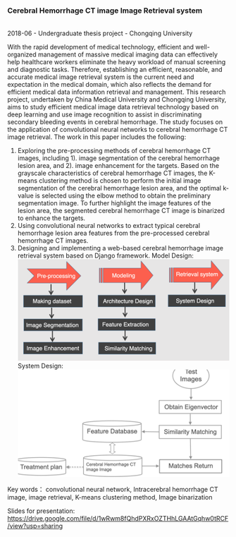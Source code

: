 ### Cerebral Hemorrhage CT image Image Retrieval system
<br>2018-06 - Undergraduate thesis project - Chongqing University

With the rapid development of medical technology, efficient and well-organized management of massive medical imaging data can effectively help healthcare workers eliminate the heavy workload of manual screening and diagnostic tasks. Therefore, establishing an efficient, reasonable, and accurate medical image retrieval system is the current need and expectation in the medical domain, which also reflects the demand for efficient medical data information retrieval and management. This research project, undertaken by China Medical University and Chongqing University, aims to study efficient medical image data retrieval technology based on deep learning and use image recognition to assist in discriminating secondary bleeding events in cerebral hemorrhage. The study focuses on the application of convolutional neural networks to cerebral hemorrhage CT image retrieval. The work in this paper includes the following:
  1. Exploring the pre-processing methods of cerebral hemorrhage CT images, including 1). image segmentation of the cerebral hemorrhage lesion area, and 2). image enhancement for the targets. Based on the grayscale characteristics of cerebral hemorrhage CT images, the K-means clustering method is chosen to perform the initial image segmentation of the cerebral hemorrhage lesion area, and the optimal k-value is selected using the elbow method to obtain the preliminary segmentation image. To further highlight the image features of the lesion area, the segmented cerebral hemorrhage CT image is binarized to enhance the targets.
  3. Using convolutional neural networks to extract typical cerebral hemorrhage lesion area features from the pre-processed cerebral hemorrhage CT images.
  4. Designing and implementing a web-based cerebral hemorrhage image retrieval system based on Django framework.
 Model Design:
![Modeling Design](Modeling_Design.png)
System Design:
![System Design](System_Design.png)

Key words： convolutional neural network, Intracerebral hemorrhage CT image, image retrieval, K-means clustering method, Image binarization

Slides for presentation: https://drive.google.com/file/d/1wRwm8fQhdPXRxOZTHhLGAAtGqhw0tRCF/view?usp=sharing


